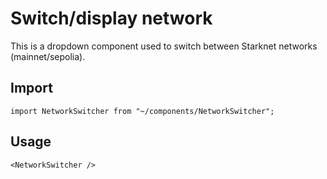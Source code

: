 # Switch/display network

This is a dropdown component used to switch between Starknet networks (mainnet/sepolia).

## Import

```
import NetworkSwitcher from "~/components/NetworkSwitcher";
```

## Usage

```
<NetworkSwitcher />
```
